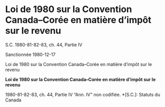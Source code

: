 # Loi de 1980 sur la Convention Canada–Corée en matière d’impôt sur le revenu

S.C. 1980-81-82-83, ch. 44, Partie IV

Sanctionnée 1980-12-17

Loi de 1980 sur la Convention Canada–Corée en matière d’impôt sur le revenu

**Loi de 1980 sur la Convention Canada–Corée en matière d’impôt sur le revenu** 

1980-81-82-83, ch. 44, Partie IV “Ann. IV” non codifiée.
  *[S.C.]: Statuts du Canada
